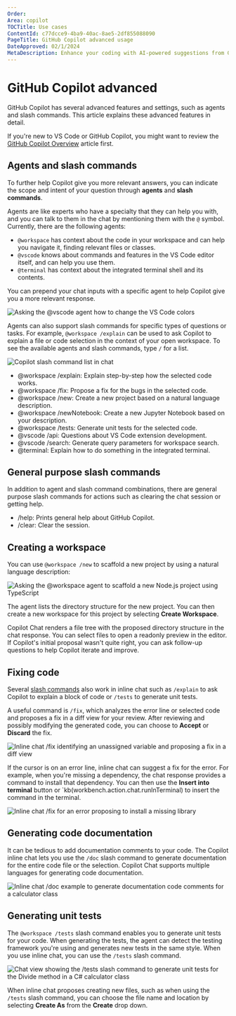 ```yaml
---
Order: 
Area: copilot
TOCTitle: Use cases
ContentId: c77dcce9-4ba9-40ac-8ae5-2df855088090
PageTitle: GitHub Copilot advanced usage
DateApproved: 02/1/2024
MetaDescription: Enhance your coding with AI-powered suggestions from GitHub Copilot in Visual Studio Code.
---
```

# GitHub Copilot advanced

GitHub Copilot has several advanced features and settings, such as agents and slash commands. This article explains these advanced features in detail.

If you're new to VS Code or GitHub Copilot, you might want to review the [GitHub Copilot Overview](/docs/copilot/overview.md) article first.

## Agents and slash commands

To further help Copilot give you more relevant answers, you can indicate the scope and intent of your question through **agents** and **slash commands**.

Agents are like experts who have a specialty that they can help you with, and you can talk to them in the chat by mentioning them with the `@` symbol. Currently, there are the following agents:

* `@workspace` has context about the code in your workspace and can help you navigate it, finding relevant files or classes.
* `@vscode` knows about commands and features in the VS Code editor itself, and can help you use them.
* `@terminal` has context about the integrated terminal shell and its contents.

You can prepend your chat inputs with a specific agent to help Copilot give you a more relevant response.

![Asking the @vscode agent how to change the VS Code colors](images/use-cases/agent-example.png)

Agents can also support slash commands for specific types of questions or tasks. For example, `@workspace /explain` can be used to ask Copilot to explain a file or code selection in the context of your open workspace. To see the available agents and slash commands, type `/` for a list.

![Copilot slash command list in chat](images/use-cases/slash-commands.png)

* @workspace /explain: Explain step-by-step how the selected code works.
* @workspace /fix: Propose a fix for the bugs in the selected code.
* @workspace /new: Create a new project based on a natural language description.
* @workspace /newNotebook: Create a new Jupyter Notebook based on your description.
* @workspace /tests: Generate unit tests for the selected code.
* @vscode /api: Questions about VS Code extension development.
* @vscode /search: Generate query parameters for workspace search.
* @terminal: Explain how to do something in the integrated terminal.

## General purpose slash commands

In addition to agent and slash command combinations, there are general purpose slash commands for actions such as clearing the chat session or getting help.

* /help: Prints general help about GitHub Copilot.
* /clear: Clear the session.

## Creating a workspace

You can use `@workspace /new` to scaffold a new project by using a natural language description:

![Asking the @workspace agent to scaffold a new Node.js project using TypeScript](images/use-cases/workspace-agent-new-example.png)

The agent lists the directory structure for the new project. You can then create a new workspace for this project by selecting **Create Workspace**.

Copilot Chat renders a file tree with the proposed directory structure in the chat response. You can select files to open a readonly preview in the editor. If Copilot's initial proposal wasn't quite right, you can ask follow-up questions to help Copilot iterate and improve.

## Fixing code

Several [slash commands](#agents-and-slash-commands) also work in inline chat such as `/explain` to ask Copilot to explain a block of code or `/tests` to generate unit tests.

A useful command is `/fix`, which analyzes the error line or selected code and proposes a fix in a diff view for your review. After reviewing and possibly modifying the generated code, you can choose to **Accept** or **Discard** the fix.

![Inline chat /fix identifying an unassigned variable and proposing a fix in a diff view](images/use-cases/inline-chat-fix-example.png)

If the cursor is on an error line, inline chat can suggest a fix for the error. For example, when you're missing a dependency, the chat response provides a command to install that dependency. You can then use the **Insert into terminal**  button or `kb(workbench.action.chat.runInTerminal) to insert the command in the terminal.

![Inline chat /fix for an error proposing to install a missing library](images/use-cases/inline-chat-fix-error-message-example.png)

## Generating code documentation

It can be tedious to add documentation comments to your code. The Copilot inline chat lets you use the `/doc` slash command to generate documentation for the entire code file or the selection. Copilot Chat supports multiple languages for generating code documentation.

![Inline chat /doc example to generate documentation code comments for a calculator class](images/use-cases/inline-chat-doc-example.png)

## Generating unit tests

The `@workspace /tests` slash command enables you to generate unit tests for your code. When generating the tests, the agent can detect the testing framework you're using and generates new tests in the same style. When you use inline chat, you can use the `/tests` slash command.

![Chat view showing the /tests slash command to generate unit tests for the Divide method in a C# calculator class](images/use-cases/workspace-agent-tests-example.png)

When inline chat proposes creating new files, such as when using the `/tests` slash command, you can choose the file name and location by selecting **Create As** from the **Create** drop down.
